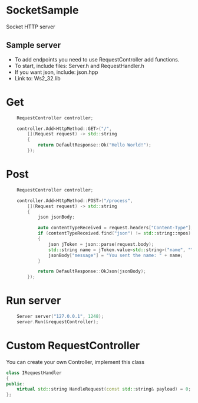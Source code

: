 # SocketSample
Socket HTTP server

## Sample server
* To add endpoints you need to use RequestController add functions.
* To start, include files: Server.h and RequestHandler.h
* If you want json, include: json.hpp
* Link to: Ws2_32.lib

# Get
```c++
	RequestController controller;

	controller.Add<HttpMethod::GET>("/",
		[](Request request) -> std::string
		{
			return DefaultResponse::Ok("Hello World!");
		});
```

# Post
```c++
	RequestController controller;

	controller.Add<HttpMethod::POST>("/process",
		[](Request request) -> std::string
		{
			json jsonBody;

			auto contentTypeReceived = request.headers["Content-Type"];
			if (contentTypeReceived.find("json") != std::string::npos)
			{
				json jToken = json::parse(request.body);
				std::string name = jToken.value<std::string>("name", "");
				jsonBody["message"] = "You sent the name: " + name;
			}

			return DefaultResponse::OkJson(jsonBody);
		});
```

# Run server
```c++
	Server server("127.0.0.1", 1248);
	server.Run(&requestController);
```

# Custom RequestController
You can create your own Controller, implement this class
```c++
class IRequestHandler
{
public:
	virtual std::string HandleRequest(const std::string& payload) = 0;
};
```

